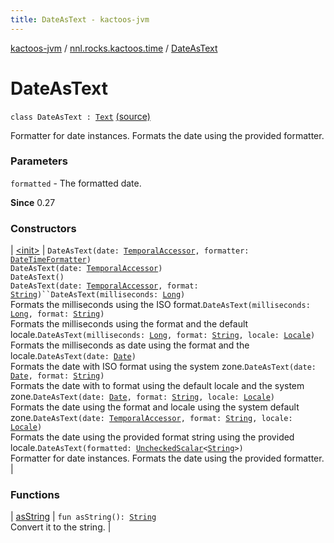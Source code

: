 ```yaml
---
title: DateAsText - kactoos-jvm
---
```


[kactoos-jvm](../../index.html) / [nnl.rocks.kactoos.time](../index.html) / [DateAsText](./index.html)

# DateAsText

`class DateAsText : `[`Text`](../../nnl.rocks.kactoos/-text/index.html) [(source)](https://github.com/neonailol/kactoos/blob/master/kactoos-jvm/src/main/kotlin/nnl/rocks/kactoos/time/DateAsText.kt#L21)

Formatter for date instances.
Formats the date using the provided formatter.

### Parameters

`formatted` - The formatted date.

**Since**
0.27

### Constructors

| [&lt;init&gt;](-init-.html) | `DateAsText(date: `[`TemporalAccessor`](http://docs.oracle.com/javase/8/docs/api/java/time/temporal/TemporalAccessor.html)`, formatter: `[`DateTimeFormatter`](http://docs.oracle.com/javase/8/docs/api/java/time/format/DateTimeFormatter.html)`)`<br>`DateAsText(date: `[`TemporalAccessor`](http://docs.oracle.com/javase/8/docs/api/java/time/temporal/TemporalAccessor.html)`)`<br>`DateAsText()`<br>`DateAsText(date: `[`TemporalAccessor`](http://docs.oracle.com/javase/8/docs/api/java/time/temporal/TemporalAccessor.html)`, format: `[`String`](https://kotlinlang.org/api/latest/jvm/stdlib/kotlin/-string/index.html)`)``DateAsText(milliseconds: `[`Long`](https://kotlinlang.org/api/latest/jvm/stdlib/kotlin/-long/index.html)`)`<br>Formats the milliseconds using the ISO format.`DateAsText(milliseconds: `[`Long`](https://kotlinlang.org/api/latest/jvm/stdlib/kotlin/-long/index.html)`, format: `[`String`](https://kotlinlang.org/api/latest/jvm/stdlib/kotlin/-string/index.html)`)`<br>Formats the milliseconds using the format and the default locale.`DateAsText(milliseconds: `[`Long`](https://kotlinlang.org/api/latest/jvm/stdlib/kotlin/-long/index.html)`, format: `[`String`](https://kotlinlang.org/api/latest/jvm/stdlib/kotlin/-string/index.html)`, locale: `[`Locale`](http://docs.oracle.com/javase/8/docs/api/java/util/Locale.html)`)`<br>Formats the milliseconds as date using the format and the locale.`DateAsText(date: `[`Date`](http://docs.oracle.com/javase/8/docs/api/java/util/Date.html)`)`<br>Formats the date with ISO format using the system zone.`DateAsText(date: `[`Date`](http://docs.oracle.com/javase/8/docs/api/java/util/Date.html)`, format: `[`String`](https://kotlinlang.org/api/latest/jvm/stdlib/kotlin/-string/index.html)`)`<br>Formats the date with to format using the default locale and the system zone.`DateAsText(date: `[`Date`](http://docs.oracle.com/javase/8/docs/api/java/util/Date.html)`, format: `[`String`](https://kotlinlang.org/api/latest/jvm/stdlib/kotlin/-string/index.html)`, locale: `[`Locale`](http://docs.oracle.com/javase/8/docs/api/java/util/Locale.html)`)`<br>Formats the date using the format and locale using the system default zone.`DateAsText(date: `[`TemporalAccessor`](http://docs.oracle.com/javase/8/docs/api/java/time/temporal/TemporalAccessor.html)`, format: `[`String`](https://kotlinlang.org/api/latest/jvm/stdlib/kotlin/-string/index.html)`, locale: `[`Locale`](http://docs.oracle.com/javase/8/docs/api/java/util/Locale.html)`)`<br>Formats the date using the provided format string using the provided locale.`DateAsText(formatted: `[`UncheckedScalar`](../../nnl.rocks.kactoos.scalar/-unchecked-scalar/index.html)`<`[`String`](https://kotlinlang.org/api/latest/jvm/stdlib/kotlin/-string/index.html)`>)`<br>Formatter for date instances. Formats the date using the provided formatter. |

### Functions

| [asString](as-string.html) | `fun asString(): `[`String`](https://kotlinlang.org/api/latest/jvm/stdlib/kotlin/-string/index.html)<br>Convert it to the string. |


